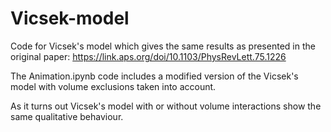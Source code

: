 # Vicsek-model
Code for Vicsek's model which gives the same results as presented in the original paper: https://link.aps.org/doi/10.1103/PhysRevLett.75.1226

The Animation.ipynb code includes a modified version of the Vicsek's model with volume exclusions taken into account. 

As it turns out Vicsek's model with or without volume interactions show the same qualitative behaviour. 
